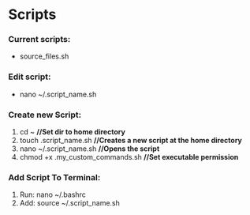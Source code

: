 # Scripts
### Current scripts:
 * source_files.sh

### Edit script: 
 * nano ~/.script_name.sh

### Create new Script:
 1. cd ~ **//Set dir to home directory**
 1. touch .script_name.sh **//Creates a new script at the home directory**
 1. nano ~/.script_name.sh **//Opens the script**
 1. chmod +x .my_custom_commands.sh **//Set executable permission**

### Add Script To Terminal: 
 1. Run: nano ~/.bashrc
 1. Add: source ~/.script_name.sh
 
 

